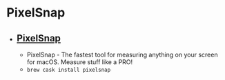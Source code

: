 # PixelSnap
- [PixelSnap](https://getpixelsnap.com/)
  - 
  - PixelSnap - The fastest tool for measuring anything on your screen for macOS. Measure stuff like a PRO!
  - `brew cask install pixelsnap`
